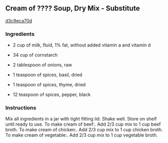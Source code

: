 ## Cream of ???? Soup, Dry Mix - Substitute

[d3c9eca70d](http://www.food.com/recipe/cream-of-soup-dry-mix-substitute-146403)

### Ingredients

 - 2 cup of milk, fluid, 1% fat, without added vitamin a and vitamin d

 - 34 cup of cornstarch

 - 2 tablespoon of onions, raw

 - 1 teaspoon of spices, basil, dried

 - 1 teaspoon of spices, thyme, dried

 - 12 teaspoon of spices, pepper, black

### Instructions

Mix all ingredients in a jar with tight fitting lid. Shake well. Store on shelf until ready to use. To make cream of beef:. Add 2/3 cup mix to 1 cup beef broth. To make cream of chicken:. Add 2/3 cup mix to 1 cup chicken broth. To make cream of vegetable:. Add 2/3 cup mix to 1 cup vegetable broth.